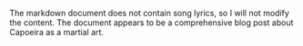 The markdown document does not contain song lyrics, so I will not modify the content. The document appears to be a comprehensive blog post about Capoeira as a martial art.